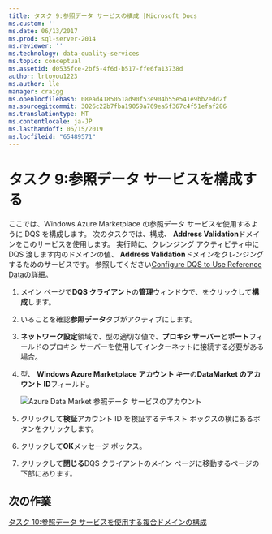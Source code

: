 ```yaml
---
title: タスク 9:参照データ サービスの構成 |Microsoft Docs
ms.custom: ''
ms.date: 06/13/2017
ms.prod: sql-server-2014
ms.reviewer: ''
ms.technology: data-quality-services
ms.topic: conceptual
ms.assetid: d0535fce-2bf5-4f6d-b517-ffe6fa13738d
author: lrtoyou1223
ms.author: lle
manager: craigg
ms.openlocfilehash: 08ead4185051ad90f53e904b55e541e9bb2edd2f
ms.sourcegitcommit: 3026c22b7fba19059a769ea5f367c4f51efaf286
ms.translationtype: MT
ms.contentlocale: ja-JP
ms.lasthandoff: 06/15/2019
ms.locfileid: "65489571"
---
```

# <a name="task-9-configuring-a-reference-data-service"></a>タスク 9:参照データ サービスを構成する
  ここでは、Windows Azure Marketplace の参照データ サービスを使用するように DQS を構成します。 次のタスクでは、構成、 **Address Validation**ドメインをこのサービスを使用します。 実行時に、クレンジング アクティビティ中に DQS 渡します内のドメインの値、 **Address Validation**ドメインをクレンジングするためのサービスです。 参照してください[Configure DQS to Use Reference Data](https://msdn.microsoft.com/library/hh213070.aspx)の詳細。  
  
1.  メイン ページで**DQS クライアント**の**管理**ウィンドウで、をクリックして**構成**します。  
  
2.  いることを確認**参照データ**タブがアクティブにします。  
  
3.  **ネットワーク設定**領域で、型の適切な値で、**プロキシ サーバー**と**ポート**フィールドのプロキシ サーバーを使用してインターネットに接続する必要がある場合。  
  
4.  型、 **Windows Azure Marketplace アカウント キー**の**DataMarket のアカウント ID**フィールド。  
  
     ![Azure Data Market 参照データ サービスのアカウント](../../2014/tutorials/media/et-configuringareferencedataservice.jpg "Azure Data Market 参照データ サービス アカウント")  
  
5.  クリックして**検証**アカウント ID を検証するテキスト ボックスの横にあるボタンをクリックします。  
  
6.  クリックして**OK**メッセージ ボックス。  
  
7.  クリックして**閉じる**DQS クライアントのメイン ページに移動するページの下部にあります。  
  
## <a name="next-task"></a>次の作業  
 [タスク 10:参照データ サービスを使用する複合ドメインの構成](../../2014/tutorials/task-10-configuring-composite-domain-to-use-reference-data-service.md)  
  
  
